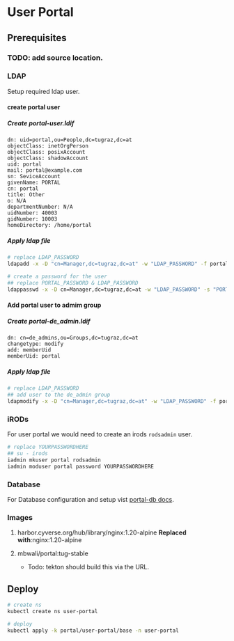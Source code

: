# User Portal

## Prerequisites

### TODO: add source location.

### LDAP
Setup required ldap user.

#### create portal user
##### Create portal-user.ldif

```ldif
dn: uid=portal,ou=People,dc=tugraz,dc=at
objectClass: inetOrgPerson
objectClass: posixAccount
objectClass: shadowAccount
uid: portal
mail: portal@example.com
sn: SeviceAccount
givenName: PORTAL
cn: portal
title: Other
o: N/A
departmentNumber: N/A
uidNumber: 40003
gidNumber: 10003
homeDirectory: /home/portal
```

##### Apply ldap file

```bash
# replace LDAP_PASSWORD 
ldapadd -x -D "cn=Manager,dc=tugraz,dc=at" -w "LDAP_PASSWORD" -f portal-user.ldif

# create a password for the user
## replace PORTAL_PASSWORD & LDAP_PASSWORD
ldappasswd -x -D cn=Manager,dc=tugraz,dc=at -w "LDAP_PASSWORD" -s "PORTAL_PASSWORD" "uid=portal,ou=People,dc=tugraz,dc=at"
```

#### Add portal user to admim group

##### Create portal-de_admin.ldif

```ldif
dn: cn=de_admins,ou=Groups,dc=tugraz,dc=at
changetype: modify
add: memberUid
memberUid: portal
```

##### Apply ldap file

```bash
# replace LDAP_PASSWORD
## add user to the de_admin group
ldapmodify -x -D "cn=Manager,dc=tugraz,dc=at" -w "LDAP_PASSWORD" -f portal-de_admin.ldif
```


### iRODs

For user portal we would need to create an irods `rodsadmin` user.

```bash
# replace YOURPASSWORDHERE 
## su - irods
iadmin mkuser portal rodsadmin
iadmin moduser portal password YOURPASSWORDHERE
```

### Database

For Database configuration and setup vist [portal-db docs](../database/portal-db.md).

### Images

1. harbor.cyverse.org/hub/library/nginx:1.20-alpine **Replaced with**:nginx:1.20-alpine

2. mbwali/portal:tug-stable
    * Todo: tekton should build this via the URL.

## Deploy

```bash
# create ns
kubectl create ns user-portal

# deploy 
kubectl apply -k portal/user-portal/base -n user-portal
```
